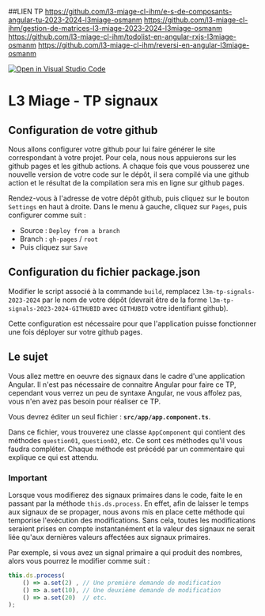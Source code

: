 ##LIEN TP
https://github.com/l3-miage-cl-ihm/e-s-de-composants-angular-tu-2023-2024-l3miage-osmanm
https://github.com/l3-miage-cl-ihm/gestion-de-matrices-l3-miage-2023-2024-l3miage-osmanm
https://github.com/l3-miage-cl-ihm/todolist-en-angular-rxjs-l3miage-osmanm
https://github.com/l3-miage-cl-ihm/reversi-en-angular-l3miage-osmanm


[![Open in Visual Studio Code](https://classroom.github.com/assets/open-in-vscode-718a45dd9cf7e7f842a935f5ebbe5719a5e09af4491e668f4dbf3b35d5cca122.svg)](https://classroom.github.com/online_ide?assignment_repo_id=13712203&assignment_repo_type=AssignmentRepo)
# L3 Miage - TP signaux

## Configuration de votre github

Nous allons configurer votre github pour lui faire générer le site correspondant à votre projet.
Pour cela, nous nous appuierons sur les github pages et les github actions. 
A chaque fois que vous pousserez une nouvelle version de votre code sur le dépôt, il sera compilé via une github action et le résultat de la compilation sera mis en ligne sur github pages.

Rendez-vous à l'adresse de votre dépôt github, puis cliquez sur le bouton `Settings` en haut à droite.
Dans le menu à gauche, cliquez sur `Pages`, puis configurer comme suit :

* Source : `Deploy from a branch`
* Branch : `gh-pages`  /  `root`
* Puis cliquez sur `Save`

## Configuration du fichier package.json

Modifier le script associé à la commande `build`, remplacez `l3m-tp-signals-2023-2024` par le nom de votre dépôt (devrait être de la forme `l3m-tp-signals-2023-2024-GITHUBID` avec `GITHUBID` votre identifiant github).

Cette configuration est nécessaire pour que l'application puisse fonctionner une fois déployer sur votre github pages.

## Le sujet

Vous allez mettre en oeuvre des signaux dans le cadre d'une application Angular.
Il n'est pas nécessaire de connaitre Angular pour faire ce TP, cependant vous verrez un peu de syntaxe Angular, ne vous affolez pas, vous n'en avez pas besoin pour réaliser ce TP.

Vous devrez éditer un seul fichier : **`src/app/app.component.ts`**.

Dans ce fichier, vous trouverez une classe `AppComponent` qui contient des méthodes `question01`, `question02`, etc.
Ce sont ces méthodes qu'il vous faudra compléter. Chaque méthode est précédé par un commentaire qui explique ce qui est attendu.

### Important

Lorsque vous modifierez des signaux primaires dans le code, faite le en passant par la méthode `this.ds.process`.
En effet, afin de laisser le temps aux signaux de se propager, nous avons mis en place cette méthode qui temporise l'exécution des modifications. Sans cela, toutes les modifications seraient prises en compte instantanément et la valeur des signaux ne serait liée qu'aux dernières valeurs affectées aux signaux primaires.

Par exemple, si vous avez un signal primaire a qui produit des nombres, alors vous pourrez le modifier comme suit :

```typescript
this.ds.process(
    () => a.set(2) , // Une première demande de modification
    () => a.set(10), // Une deuxième demande de modification
    () => a.set(20)  // etc.
);
```

